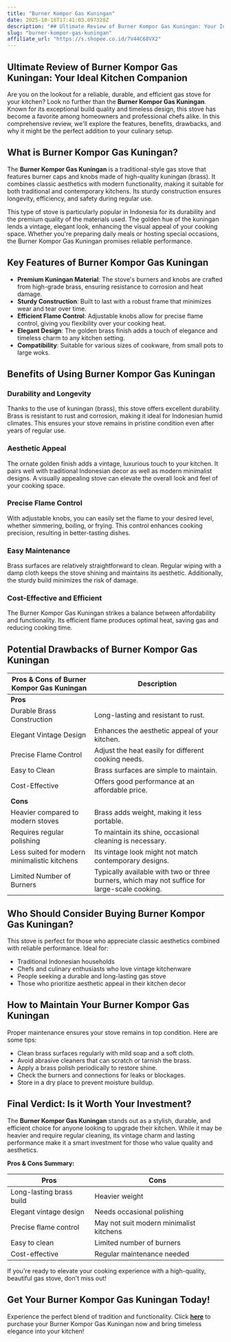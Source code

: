 ```yaml
---
title: "Burner Kompor Gas Kuningan"
date: 2025-10-16T17:41:03.097328Z
description: "## Ultimate Review of Burner Kompor Gas Kuningan: Your Ideal Kitchen Companion..."
slug: "burner-kompor-gas-kuningan"
affiliate_url: "https://s.shopee.co.id/7V44C68VX2"
---
```

## Ultimate Review of Burner Kompor Gas Kuningan: Your Ideal Kitchen Companion

Are you on the lookout for a reliable, durable, and efficient gas stove for your kitchen? Look no further than the **Burner Kompor Gas Kuningan**. Known for its exceptional build quality and timeless design, this stove has become a favorite among homeowners and professional chefs alike. In this comprehensive review, we'll explore the features, benefits, drawbacks, and why it might be the perfect addition to your culinary setup.

## What is Burner Kompor Gas Kuningan?

The **Burner Kompor Gas Kuningan** is a traditional-style gas stove that features burner caps and knobs made of high-quality kuningan (brass). It combines classic aesthetics with modern functionality, making it suitable for both traditional and contemporary kitchens. Its sturdy construction ensures longevity, efficiency, and safety during regular use.

This type of stove is particularly popular in Indonesia for its durability and the premium quality of the materials used. The golden hue of the kuningan lends a vintage, elegant look, enhancing the visual appeal of your cooking space. Whether you're preparing daily meals or hosting special occasions, the Burner Kompor Gas Kuningan promises reliable performance.

## Key Features of Burner Kompor Gas Kuningan

- **Premium Kuningan Material**: The stove's burners and knobs are crafted from high-grade brass, ensuring resistance to corrosion and heat damage.
- **Sturdy Construction**: Built to last with a robust frame that minimizes wear and tear over time.
- **Efficient Flame Control**: Adjustable knobs allow for precise flame control, giving you flexibility over your cooking heat.
- **Elegant Design**: The golden brass finish adds a touch of elegance and timeless charm to any kitchen setting.
- **Compatibility**: Suitable for various sizes of cookware, from small pots to large woks.

## Benefits of Using Burner Kompor Gas Kuningan

### Durability and Longevity

Thanks to the use of kuningan (brass), this stove offers excellent durability. Brass is resistant to rust and corrosion, making it ideal for Indonesian humid climates. This ensures your stove remains in pristine condition even after years of regular use.

### Aesthetic Appeal

The ornate golden finish adds a vintage, luxurious touch to your kitchen. It pairs well with traditional Indonesian decor as well as modern minimalist designs. A visually appealing stove can elevate the overall look and feel of your cooking space.

### Precise Flame Control

With adjustable knobs, you can easily set the flame to your desired level, whether simmering, boiling, or frying. This control enhances cooking precision, resulting in better-tasting dishes.

### Easy Maintenance

Brass surfaces are relatively straightforward to clean. Regular wiping with a damp cloth keeps the stove shining and maintains its aesthetic. Additionally, the sturdy build minimizes the risk of damage.

### Cost-Effective and Efficient

The Burner Kompor Gas Kuningan strikes a balance between affordability and functionality. Its efficient flame produces optimal heat, saving gas and reducing cooking time.

## Potential Drawbacks of Burner Kompor Gas Kuningan

| Pros & Cons of Burner Kompor Gas Kuningan | Description |
|-------------------------------------------|-------------|
| **Pros**                                |             |
| Durable Brass Construction                 | Long-lasting and resistant to rust. |
| Elegant Vintage Design                    | Enhances the aesthetic appeal of your kitchen. |
| Precise Flame Control                     | Adjust the heat easily for different cooking needs. |
| Easy to Clean                            | Brass surfaces are simple to maintain. |
| Cost-Effective                           | Offers good performance at an affordable price. |
| **Cons**                                |             |
| Heavier compared to modern stoves       | Brass adds weight, making it less portable. |
| Requires regular polishing                | To maintain its shine, occasional cleaning is necessary. |
| Less suited for modern minimalistic kitchens | Its vintage look might not match contemporary designs. |
| Limited Number of Burners                 | Typically available with two or three burners, which may not suffice for large-scale cooking. |

## Who Should Consider Buying Burner Kompor Gas Kuningan?

This stove is perfect for those who appreciate classic aesthetics combined with reliable performance. Ideal for:

- Traditional Indonesian households
- Chefs and culinary enthusiasts who love vintage kitchenware
- People seeking a durable and long-lasting gas stove
- Those who prioritize aesthetic appeal in their kitchen decor

## How to Maintain Your Burner Kompor Gas Kuningan

Proper maintenance ensures your stove remains in top condition. Here are some tips:

- Clean brass surfaces regularly with mild soap and a soft cloth.
- Avoid abrasive cleaners that can scratch or tarnish the brass.
- Apply a brass polish periodically to restore shine.
- Check the burners and connections for leaks or blockages.
- Store in a dry place to prevent moisture buildup.

## Final Verdict: Is it Worth Your Investment?

The **Burner Kompor Gas Kuningan** stands out as a stylish, durable, and efficient choice for anyone looking to upgrade their kitchen. While it may be heavier and require regular cleaning, its vintage charm and lasting performance make it a smart investment for those who value quality and aesthetics.

**Pros & Cons Summary:**

| Pros | Cons |
|---------------------------|------------------------------|
| Long-lasting brass build | Heavier weight |
| Elegant vintage design | Needs occasional polishing |
| Precise flame control | May not suit modern minimalist kitchens |
| Easy to clean | Limited number of burners |
| Cost-effective | Regular maintenance needed |

If you're ready to elevate your cooking experience with a high-quality, beautiful gas stove, don't miss out!

## Get Your Burner Kompor Gas Kuningan Today!

Experience the perfect blend of tradition and functionality. Click **[here](https://s.shopee.co.id/7V44C68VX2)** to purchase your Burner Kompor Gas Kuningan now and bring timeless elegance into your kitchen!
